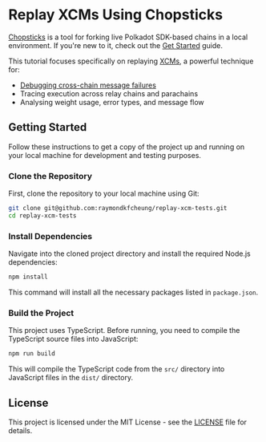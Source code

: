 # Replay XCMs Using Chopsticks

[Chopsticks](https://github.com/AcalaNetwork/chopsticks) is a tool for forking live Polkadot SDK-based chains in a local environment. If you're new to it, check out the [Get Started](https://docs.polkadot.com/develop/toolkit/parachains/fork-chains/chopsticks/get-started/) guide.

This tutorial focuses specifically on replaying [XCMs](https://docs.polkadot.com/develop/interoperability/intro-to-xcm/), a powerful technique for:

* [Debugging cross-chain message failures](https://docs.polkadot.com/develop/interoperability/test-and-debug/)
* Tracing execution across relay chains and parachains
* Analysing weight usage, error types, and message flow

## Getting Started

Follow these instructions to get a copy of the project up and running on your local machine for development and testing purposes.

### Clone the Repository

First, clone the repository to your local machine using Git:

```bash
git clone git@github.com:raymondkfcheung/replay-xcm-tests.git
cd replay-xcm-tests
```

### Install Dependencies

Navigate into the cloned project directory and install the required Node.js dependencies:

```bash
npm install
```

This command will install all the necessary packages listed in `package.json`.

### Build the Project

This project uses TypeScript. Before running, you need to compile the TypeScript source files into JavaScript:

```bash
npm run build
```

This will compile the TypeScript code from the `src/` directory into JavaScript files in the `dist/` directory.

## License

This project is licensed under the MIT License - see the [LICENSE](LICENSE) file for details.
